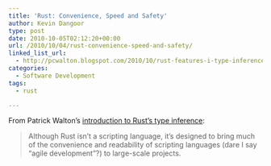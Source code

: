 ```yaml
---
title: 'Rust: Convenience, Speed and Safety'
author: Kevin Dangoor
type: post
date: 2010-10-05T02:12:20+00:00
url: /2010/10/04/rust-convenience-speed-and-safety/
linked_list_url:
  - http://pcwalton.blogspot.com/2010/10/rust-features-i-type-inference.html
categories:
  - Software Development
tags:
  - rust

---
```

From Patrick Walton&#8217;s [introduction to Rust&#8217;s type inference][1]:

> Although Rust isn&#8217;t a scripting language, it&#8217;s designed to bring much of the convenience and readability of scripting languages (dare I say &#8220;agile development&#8221;?) to large-scale projects.

 [1]: http://pcwalton.blogspot.com/2010/10/rust-features-i-type-inference.html